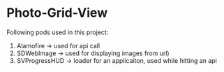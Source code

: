 # Photo-Grid-View
Following pods used in this project:
1. Alamofire -> used for api call
2. SDWebImage -> used for displaying images from url)
3. SVProgressHUD -> loader for an applicaiton, used while hitting an api

